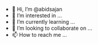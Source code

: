 - 👋 Hi, I’m @abidsajan
- 👀 I’m interested in ...
- 🌱 I’m currently learning ...
- 💞️ I’m looking to collaborate on ...
- 📫 How to reach me ...

<!---
abidsajan/abidsajan is a ✨ special ✨ repository because its `README.md` (this file) appears on your GitHub profile.
You can click the Preview link to take a look at your changes.
--->
